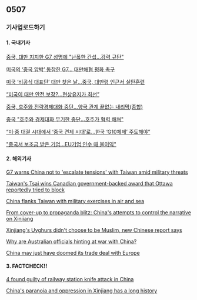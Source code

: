 ## 0507
### 기사업로드하기
#### 1. 국내기사

[중국, 대만 지지한 G7 성명에 "난폭한 간섭…강력 규탄"](https://www.hankyung.com/international/article/202105065639Y)

[미국의 ‘중국 압박’ 동참한 G7… 대만해협 평화 촉구](https://www.donga.com/news/Inter/article/all/20210506/106794257/1)

[미국 ‘비공식 대표단’ 대만 찾은 날…중국, 대만령 인근서 실탄훈련](https://www.hani.co.kr/arti/international/china/991235.html)

[“미국이 대만 안전 보장?…현상유지가 최선”](https://www.hani.co.kr/arti/international/china/993986.html)

[중국, 호주와 전략경제대화 중단…양국 관계 끝없는 내리막(종합)](https://www.mk.co.kr/news/world/view/2021/05/438976/)

[중국 "호주와 경제대화 무기한 중단…호주가 협력 해쳐"](https://www.hankyung.com/international/article/2021050638897)

[“미·중 대결 시대에서 ‘중국 견제 시대’로…한국 ‘G10체제’ 주도해야”](https://www.hani.co.kr/arti/politics/diplomacy/993927.html)

["중국서 보조금 받은 기업…EU기업 인수 때 불이익"](https://www.mk.co.kr/news/world/view/2021/05/438664/)
>


#### 2. 해외기사

[G7 warns China not to 'escalate tensions' with Taiwan amid military threats](https://edition.cnn.com/2021/05/05/china/g7-cornwall-uk-us-china-taiwan-intl-hnk/index.html)

[Taiwan's Tsai wins Canadian government-backed award that Ottawa reportedly tried to block](https://edition.cnn.com/2021/05/03/asia/canada-taiwan-tsai-ing-wen-award-intl-hnk/index.html)

[China flanks Taiwan with military exercises in air and sea](https://edition.cnn.com/2021/04/07/asia/china-taiwan-military-surrounded-intl-hnk-scli-ml/index.html)

[From cover-up to propaganda blitz: China's attempts to control the narrative on Xinjiang](https://edition.cnn.com/2021/04/16/china/beijing-xinjiang-uyghurs-propaganda-intl-hnk-dst/index.html)

[Xinjiang's Uyghurs didn't choose to be Muslim, new Chinese report says](https://edition.cnn.com/2019/07/22/asia/china-xinjiang-uyghur-muslim-intl-hnk/index.html)

[Why are Australian officials hinting at war with China?](https://edition.cnn.com/2021/05/05/china/australia-china-war-military-mic-intl-hnk/index.html)

[China may just have doomed its trade deal with Europe](https://edition.cnn.com/2021/03/24/economy/china-eu-investment-deal-sanctions-intl-hnk/index.html)
>

#### 3. FACTCHECK!!

[4 found guilty of railway station knife attack in China](https://edition.cnn.com/2014/09/12/world/asia/china-kunming-attack-trial/index.html)

[China's paranoia and oppression in Xinjiang has a long history](https://edition.cnn.com/2018/10/11/asia/xinjiang-reeducation-muslim-china-intl/index.html)

>